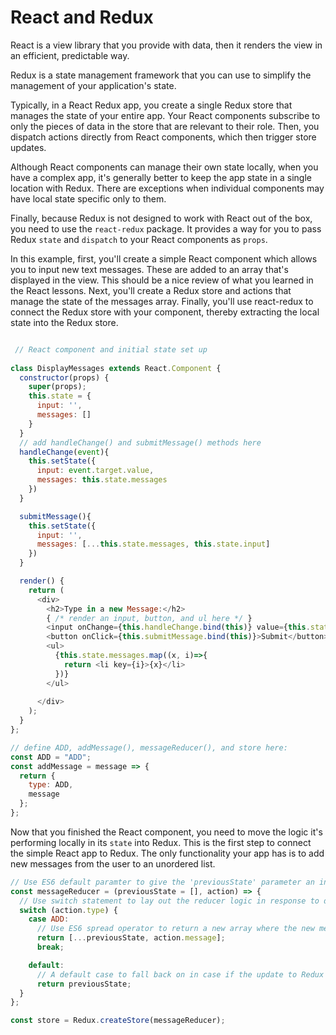 # React and Redux


React is a view library that you provide with data, then it renders the view in an efficient, predictable way. 

Redux is a state management framework that you can use to simplify the management of your application's state. 

Typically, in a React Redux app, you create a single Redux store that manages the state of your entire app. Your React components subscribe to only the pieces of data in the store that are relevant to their role. Then, you dispatch actions directly from React components, which then trigger store updates.

Although React components can manage their own state locally, when you have a complex app, it's generally better to keep the app state in a single location with Redux. There are exceptions when individual components may have local state specific only to them. 

Finally, because Redux is not designed to work with React out of the box, you need to use the `react-redux` package. It provides a way for you to pass Redux `state` and `dispatch` to your React components as `props`.


In this example, first, you'll create a simple React component which allows you to input new text messages. These are added to an array that's displayed in the view. This should be a nice review of what you learned in the React lessons. Next, you'll create a Redux store and actions that manage the state of the messages array. Finally, you'll use react-redux to connect the Redux store with your component, thereby extracting the local state into the Redux store.

```js

 // React component and initial state set up
 
class DisplayMessages extends React.Component {
  constructor(props) {
    super(props);
    this.state = {
      input: '',
      messages: []
    }
  }
  // add handleChange() and submitMessage() methods here
  handleChange(event){
    this.setState({
      input: event.target.value,
      messages: this.state.messages
    })
  }

  submitMessage(){
    this.setState({
      input: '',
      messages: [...this.state.messages, this.state.input]
    })
  }

  render() {
    return (
      <div>
        <h2>Type in a new Message:</h2>
        { /* render an input, button, and ul here */ }
        <input onChange={this.handleChange.bind(this)} value={this.state.input}/>
        <button onClick={this.submitMessage.bind(this)}>Submit</button>
        <ul>
          {this.state.messages.map((x, i)=>{
            return <li key={i}>{x}</li>
          })}
        </ul>
        
      </div>
    );
  }
};

// define ADD, addMessage(), messageReducer(), and store here:
const ADD = "ADD";
const addMessage = message => {
  return {
    type: ADD,
    message
  };
};

```

Now that you finished the React component, you need to move the logic it's performing locally in its `state` into Redux. This is the first step to connect the simple React app to Redux. The only functionality your app has is to add new messages from the user to an unordered list.

```js
// Use ES6 default paramter to give the 'previousState' parameter an initial value.
const messageReducer = (previousState = [], action) => {
  // Use switch statement to lay out the reducer logic in response to different action type
  switch (action.type) {
    case ADD:
      // Use ES6 spread operator to return a new array where the new message is added to previousState
      return [...previousState, action.message];
      break;

    default:
      // A default case to fall back on in case if the update to Redux store is not for this specific state.
      return previousState;
  }
};

const store = Redux.createStore(messageReducer);

```

































